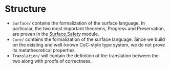 # Structure

* `Surface/` contains the formalization of the surface language.
  In particular, the two most important theorems, Progress and Preservation, are proven in the [Surface.Safety](Surface/Safety.agda) module.
* `Core/` contains the formalization of the surface language.
  Since we build on the existing and well-known CoC-style type system, we do not prove its metatheoretical properties.
* `Translation/` will contain the definition of the translation between the two along with proofs of correctness.
